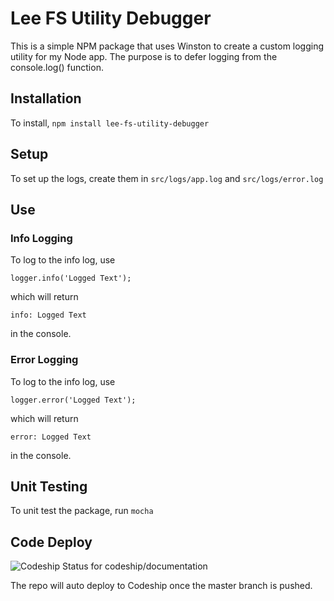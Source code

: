 # Lee FS Utility Debugger

This is a simple NPM package that uses Winston to create a custom logging utility for my Node app.  The purpose is to defer logging from the console.log() function.

## Installation

To install, `npm install lee-fs-utility-debugger`

## Setup

To set up the logs, create them in `src/logs/app.log` and `src/logs/error.log`

## Use

### Info Logging

To log to the info log, use

```
logger.info('Logged Text');
```
which will return
```
info: Logged Text
```
in the console.

### Error Logging

To log to the info log, use

```
logger.error('Logged Text');
```
which will return
```
error: Logged Text
```
in the console.

## Unit Testing

To unit test the package, run `mocha`

## Code Deploy

<img src="https://codeship.com/projects/YOUR_PROJECT_UUID/status?branch=master" alt="Codeship Status for codeship/documentation" />

The repo will auto deploy to Codeship once the master branch is pushed.